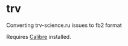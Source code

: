 # trv
Converting trv-science.ru issues to fb2 format

Requires [Calibre](https://calibre-ebook.com/) installed.

